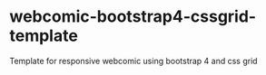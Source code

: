 # webcomic-bootstrap4-cssgrid-template
Template for responsive webcomic using bootstrap 4 and css grid 
